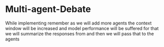 # Multi-agent-Debate
While implementing remember as we will add more agents the context window will be increased and model performance will be suffered for that we will summarize the responses from  and then we will pass that to the agents